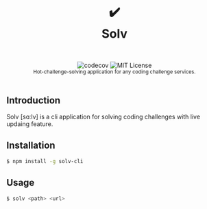 <h1 align="center">
  <br />
  ✔️
  <br />
  Solv
  <sup>
    <br />
    <br />
  </sup>
</h1>

<div align="center">
  <img src="https://img.shields.io/codecov/c/github/async3619/solv/dev?style=flat-square&token=9UAM0GA4VI" alt="codecov" />
  <img src="https://img.shields.io/github/license/async3619/solv.svg?style=flat-square" alt="MIT License" />
  <br />
  <sup>Hot-challenge-solving application for any coding challenge services.</sup>
  <br />
  <br />
</div>

## Introduction

Solv [sɑːlv] is a cli application for solving coding challenges with live updaing feature.

## Installation

```bash
$ npm install -g solv-cli
```

## Usage

```bash
$ solv <path> <url>
```
